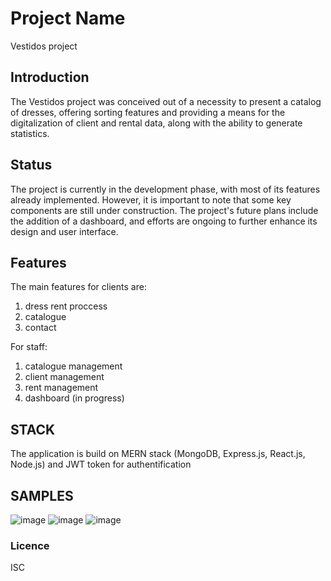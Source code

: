# Project Name

Vestidos project

## Introduction

The Vestidos project was conceived out of a necessity to present a catalog of dresses, offering sorting features and providing a means for the digitalization of client and rental data, along with the ability to generate statistics.

## Status

The project is currently in the development phase, with most of its features already implemented. However, it is important to note that some key components are still under construction. The project's future plans include the addition of a dashboard, and efforts are ongoing to further enhance its design and user interface.

## Features

The main features for clients are:
1) dress rent proccess
2) catalogue
3) contact

For staff:
1) catalogue management
2) client management
3) rent management
4) dashboard (in progress)

## STACK

The application is build on MERN stack (MongoDB, Express.js, React.js, Node.js)
and JWT token for authentification

## SAMPLES

![image](https://github.com/michalvanek/vestidos/assets/69573011/7abde002-e5df-4ddb-81dc-60696055340b)
![image](https://github.com/michalvanek/vestidos/assets/69573011/dcfdfe61-58c7-40da-b5ed-157a40529c2c)
![image](https://github.com/michalvanek/vestidos/assets/69573011/1ae151bb-a815-4327-9b0d-9b427a902a6d)

### Licence
ISC




